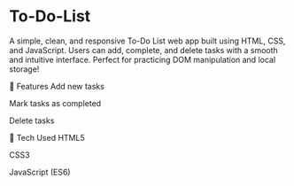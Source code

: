 # To-Do-List

A simple, clean, and responsive To-Do List web app built using HTML, CSS, and JavaScript. Users can add, complete, and delete tasks with a smooth and intuitive interface. Perfect for practicing DOM manipulation and local storage!

🌟 Features
Add new tasks

Mark tasks as completed

Delete tasks

🔧 Tech Used
HTML5

CSS3

JavaScript (ES6)
